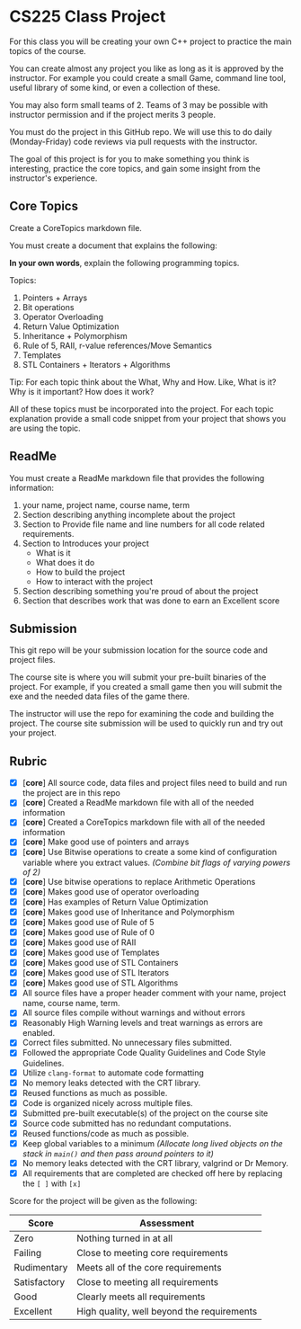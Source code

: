 # CS225 Class Project

For this class you will be creating your own C++ project to practice the main topics of the course.

You can create almost any project you like as long as it is approved by the instructor. For example you could create a small Game, command line tool, useful library of some kind, or even a collection of these.

You may also form small teams of 2. Teams of 3 may be possible with instructor permission and if the project merits 3 people.

You must do the project in this GitHub repo. We will use this to do daily (Monday-Friday) code reviews via pull requests with the instructor.

The goal of this project is for you to make something you think is interesting, practice the core topics, and gain some insight from the instructor's experience.

## Core Topics

Create a CoreTopics markdown file.

You must create a document that explains the following:

**In your own words**, explain the following programming topics. 

Topics:

1. Pointers + Arrays
2. Bit operations
3. Operator Overloading
4. Return Value Optimization
5. Inheritance + Polymorphism
6. Rule of 5, RAII, r-value references/Move Semantics
7. Templates
8. STL Containers + Iterators + Algorithms

Tip: For each topic think about the What, Why and How. Like, What is it? Why is it important? How does it work?

All of these topics must be incorporated into the project. For each topic explanation provide a small code snippet from your project that shows you are using the topic.

## ReadMe

You must create a ReadMe markdown file that provides the following information:

1. your name, project name, course name, term
2. Section describing anything incomplete about the project
3. Section to Provide file name and line numbers for all code related requirements.
4. Section to Introduces your project
    - What is it
    - What does it do
    - How to build the project
    - How to interact with the project
5. Section describing something you're proud of about the project
6. Section that describes work that was done to earn an Excellent score

## Submission

This git repo will be your submission location for the source code and project files.

The course site is where you will submit your pre-built binaries of the project. For example, if you created a small game then you will submit the exe and the needed data files of the game there.

The instructor will use the repo for examining the code and building the project. The course site submission will be used to quickly run and try out your project.

## Rubric

- [X] [**core**] All source code, data files and project files need to build and run the project are in this repo
- [X] [**core**] Created a ReadMe markdown file with all of the needed information
- [X] [**core**] Created a CoreTopics markdown file with all of the needed information
- [X] [**core**] Make good use of pointers and arrays
- [X] [**core**] Use Bitwise operations to create a some kind of configuration variable where you extract values. _(Combine bit flags of varying powers of 2)_
- [X] [**core**] Use bitwise operations to replace Arithmetic Operations
- [X] [**core**] Makes good use of operator overloading
- [X] [**core**] Has examples of Return Value Optimization
- [X] [**core**] Makes good use of Inheritance and Polymorphism
- [X] [**core**] Makes good use of Rule of 5
- [X] [**core**] Makes good use of Rule of 0
- [X] [**core**] Makes good use of RAII
- [X] [**core**] Makes good use of Templates
- [X] [**core**] Makes good use of STL Containers
- [X] [**core**] Makes good use of STL Iterators
- [X] [**core**] Makes good use of STL Algorithms
- [X] All source files have a proper header comment with your name, project name, course name, term.
- [X] All source files compile without warnings and without errors
- [X] Reasonably High Warning levels and treat warnings as errors are enabled.
- [X] Correct files submitted. No unnecessary files submitted.
- [X] Followed the appropriate Code Quality Guidelines and Code Style Guidelines.
- [X] Utilize `clang-format` to automate code formatting
- [X] No memory leaks detected with the CRT library.
- [X] Reused functions as much as possible.
- [X] Code is organized nicely across multiple files.
- [X] Submitted pre-built executable(s) of the project on the course site
- [X] Source code submitted has no redundant computations.
- [X] Reused functions/code as much as possible.
- [X] Keep global variables to a minimum _(Allocate long lived objects on the stack in `main()` and then pass around pointers to it)_
- [X] No memory leaks detected with the CRT library, valgrind or Dr Memory.
- [X] All requirements that are completed are checked off here by replacing the `[ ]` with `[x]`

Score for the project will be given as the following:

Score        | Assessment
------------ | ----------
Zero         | Nothing turned in at all
Failing      | Close to meeting core requirements
Rudimentary  | Meets all of the core requirements
Satisfactory | Close to meeting all requirements
Good         | Clearly meets all requirements 
Excellent    | High quality, well beyond the requirements
